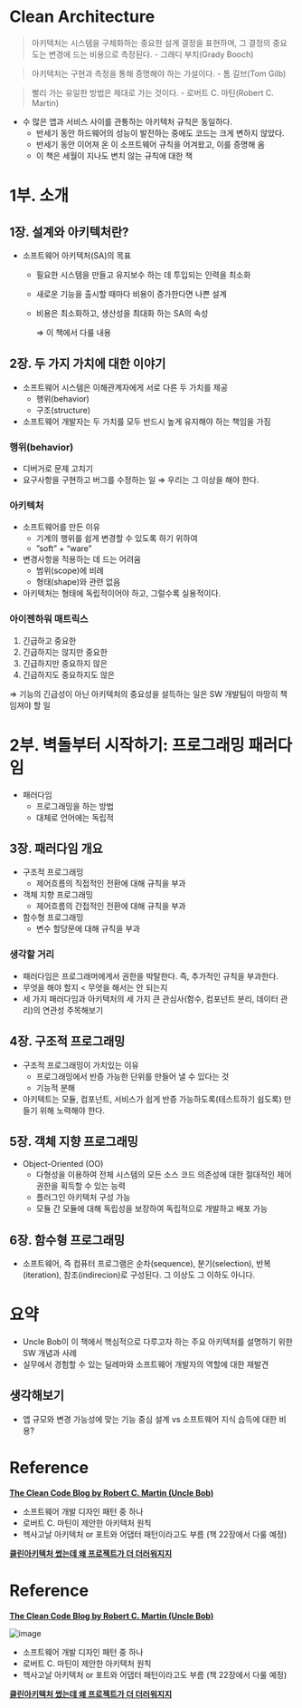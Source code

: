 # Clean Architecture

> 아키텍처는 시스템을 구체화하는 중요한 설계 결정을 표현하며, 그 결정의 중요도는 변경에 드는 비용으로 측정된다. - 그래디 부치(Grady Booch)
> 

> 아키텍처는 구현과 측정을 통해 증명해야 하는 가설이다. - 톰 길브(Tom Gilb)
> 

> 빨리 가는 유일한 방법은 제대로 가는 것이다. - 로버트 C. 마틴(Robert C. Martin)
> 

- 수 많은 앱과 서비스 사이를 관통하는 아키텍처 규칙은 동일하다.
    - 반세기 동안 하드웨어의 성능이 발전하는 중에도 코드는 크게 변하지 않았다.
    - 반세기 동안 이어져 온 이 소프트웨어 규칙을 어겨왔고, 이를 증명해 옴
    - 이 책은 세월이 지나도 변치 않는 규칙에 대한 책
 


# 1부. 소개

## 1장. 설계와 아키텍처란?

- 소프트웨어 아키텍처(SA)의 목표
    - 필요한 시스템을 만들고 유지보수 하는 데 투입되는 인력을 최소화
    - 새로운 기능을 출시할 때마다 비용이 증가한다면 나쁜 설계
    - 비용은 최소화하고, 생산성을 최대화 하는 SA의 속성
        
        ⇒ 이 책에서 다룰 내용
        

## 2장. 두 가지 가치에 대한 이야기

- 소프트웨어 시스템은 이해관계자에게 서로 다른 두 가치를 제공
    - 행위(behavior)
    - 구조(structure)
- 소프트웨어 개발자는 두 가치를 모두 반드시 높게 유지해야 하는 책임을 가짐

### 행위(behavior)

- 디버거로 문제 고치기
- 요구사항을 구현하고 버그를 수정하는 일 ⇒ 우리는 그 이상을 해야 한다.

### 아키텍처

- 소프트웨어를 만든 이유
    - 기계의 행위를 쉽게 변경할 수 있도록 하기 위하여
    - ”soft” + “ware”
- 변경사항을 적용하는 데 드는 어려움
    - 범위(scope)에 비례
    - 형태(shape)와 관련 없음
- 아키텍처는 형태에 독립적이어야 하고, 그럴수록 실용적이다.

### 아이젠하워 매트릭스

1. 긴급하고 중요한
2. 긴급하지는 않지만 중요한
3. 긴급하지만 중요하지 않은
4. 긴급하지도 중요하지도 않은

⇒ 기능의 긴급성이 아닌 아키텍처의 중요성을 설득하는 일은 SW 개발팀이 마땅히 책임져야 할 일




# 2부. 벽돌부터 시작하기: 프로그래밍 패러다임

- 패러다임
    - 프로그래밍을 하는 방법
    - 대체로 언어에는 독립적

## 3장. 패러다임 개요

- 구조적 프로그래밍
    - 제어흐름의 직접적인 전환에 대해 규칙을 부과
- 객체 지향 프로그래밍
    - 제어흐름의 간접적인 전환에 대해 규칙을 부과
- 함수형 프로그래밍
    - 변수 할당문에 대해 규칙을 부과

### 생각할 거리

- 패러다임은 프로그래머에게서 권한을 박탈한다. 즉, 추가적인 규칙을 부과한다.
- 무엇을 해야 할지 < 무엇을 해서는 안 되는지
- 세 가지 패러다임과 아키텍처의 세 가지 큰 관심사(함수, 컴포넌트 분리, 데이터 관리)의 연관성 주목해보기

## 4장. 구조적 프로그래밍

- 구조적 프로그래밍이 가치있는 이유
    - 프로그래밍에서 반증 가능한 단위를 만들어 낼 수 있다는 것
    - 기능적 분해
- 아키텍트는 모듈, 컴포넌트, 서비스가 쉽게 반증 가능하도록(테스트하기 쉽도록) 만들기 위해 노력해야 한다.

## 5장. 객체 지향 프로그래밍

- Object-Oriented (OO)
    - 다형성을 이용하여 전체 시스템의 모든 소스 코드 의존성에 대한 절대적인 제어 권한을 획득할 수 있는 능력
    - 플러그인 아키텍처 구성 가능
    - 모듈 간 모듈에 대해 독립성을 보장하여 독립적으로 개발하고 배포 가능

## 6장. 함수형 프로그래밍

- 소프트웨어, 즉 컴퓨터 프로그램은 순차(sequence), 분기(selection), 반복(iteration), 참조(indirecion)로 구성된다. 그 이상도 그 이하도 아니다.

# 요약

- Uncle Bob이 이 책에서 핵심적으로 다루고자 하는 주요 아키텍처를 설명하기 위한 SW 개념과 사례
- 실무에서 경험할 수 있는 딜레마와 소프트웨어 개발자의 역할에 대한 재발견

## 생각해보기

- 앱 규모와 변경 가능성에 맞는 기능 중심 설계 vs 소프트웨어 지식 습득에 대한 비용?

# Reference

**[The Clean Code Blog by Robert C. Martin (Uncle Bob)](http://blog.cleancoder.com/uncle-bob/2012/08/13/the-clean-architecture.html)**

- 소프트웨어 개발 디자인 패턴 중 하나
- 로버트 C. 마틴이 제안한 아키텍처 원칙
- 헥사고날 아키텍처 or 포트와 어댑터 패턴이라고도 부름 (책 22장에서 다룰 예정)


**[클린아키텍처 썼는데 왜 프로젝트가 더 더러워지지](https://medium.com/mj-studio/클린아키텍처-썼는데-왜-프로젝트가-더-더러워지지-3565aaffca8c)**


# Reference

**[The Clean Code Blog by Robert C. Martin (Uncle Bob)](http://blog.cleancoder.com/uncle-bob/2012/08/13/the-clean-architecture.html)**

![image](https://github.com/FrontendStudySeoul/cleanArchitecture/assets/25587196/f3ba87b6-a6ff-413d-8dd5-1654fcc9524b)
- 소프트웨어 개발 디자인 패턴 중 하나
- 로버트 C. 마틴이 제안한 아키텍처 원칙
- 헥사고날 아키텍처 or 포트와 어댑터 패턴이라고도 부름 (책 22장에서 다룰 예정)


**[클린아키텍처 썼는데 왜 프로젝트가 더 더러워지지](https://medium.com/mj-studio/클린아키텍처-썼는데-왜-프로젝트가-더-더러워지지-3565aaffca8c)**

